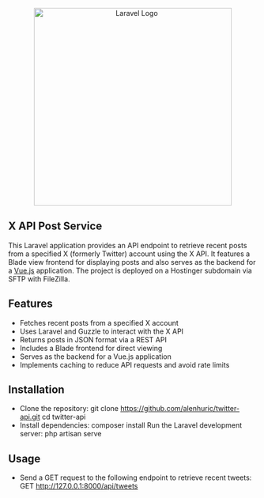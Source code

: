 <p align="center"><a href="https://laravel.com" target="_blank"><img src="https://raw.githubusercontent.com/laravel/art/master/logo-lockup/5%20SVG/2%20CMYK/1%20Full%20Color/laravel-logolockup-cmyk-red.svg" width="400" alt="Laravel Logo"></a></p>

## X API Post Service

This Laravel application provides an API endpoint to retrieve recent posts from a specified X (formerly Twitter) account using the X API. It features a Blade view frontend for displaying posts and also serves as the backend for a [Vue.js](https://https://x-api-vue.alenhuric.com) application. The project is deployed on a Hostinger subdomain via SFTP with FileZilla.

## Features

-   Fetches recent posts from a specified X account
-   Uses Laravel and Guzzle to interact with the X API
-   Returns posts in JSON format via a REST API
-   Includes a Blade frontend for direct viewing
-   Serves as the backend for a Vue.js application
-   Implements caching to reduce API requests and avoid rate limits

## Installation

-   Clone the repository:
    git clone https://github.com/alenhuric/twitter-api.git
    cd twitter-api
-   Install dependencies:
    composer install
    Run the Laravel development server:
    php artisan serve

## Usage

-   Send a GET request to the following endpoint to retrieve recent tweets:
    GET http://127.0.0.1:8000/api/tweets
